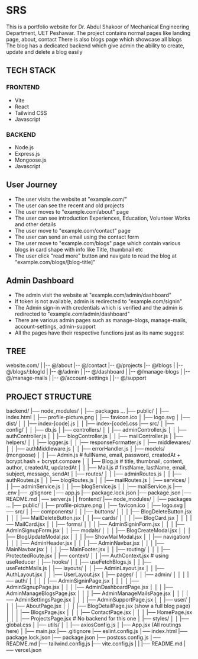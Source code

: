 # SRS

This is a portfolio website for Dr. Abdul Shakoor of Mechanical Engineering Department, UET Peshawar.
The project contains normal pages like landing page, about, contact
There is also blogs page which showcase all blogs
The blog has a dedicated backend which give admin the ability to create, update and delete a blog easily

## TECH STACK

### FRONTEND
- Vite
- React
- Tailwind CSS
- Javascript

### BACKEND
- Node.js
- Express.js
- Mongoose.js
- Javascript

## User Journey
- The user visits the website at "example.com/"
- The user can see the recent and old projects
- The user moves to "example.com/about" page
- The user can see introduction Experiences, Education, Volunteer Works and other details
- The user move to "example.com/contact" page
- The user can send an email using the contact form
- The user move to "example.com/blogs" page which contain various blogs in card shape with info like Title, thumbnail etc
- The user click "read more" button and navigate to read the blog at "example.com/blogs/[blog-title]"

## Admin Dashboard

- The admin visit the website at "example.com/admin/dashboard"
- If token is not available, admin is redirected to "example.com/signin"
- The Admin sign-in with credentials which is verified and the admin is redirected to "example.com/admin/dashboard"
- There are various admin pages such as manage-blogs, manage-mails, account-settings, admin-support
- All the pages have their respective functions just as its name suggest

## TREE


website.com/
|
|-- @/about
|-- @/contact
|-- @/projects
|-- @/blogs
|   |-- @/blogs/:blogId
|
|-- @/admin
|   |-- @/dashboard
|   |-- @/manage-blogs
|   |-- @/manage-mails
|   |-- @/account-settings
|   |-- @/support

## PROJECT STRUCTURE

backend/
|── node_modules/
│   |── packages ...
|── public/
│   |── index.html
│   |── profile-picture.png
│   |── favicon.ico
│   |── logo.svg
│   |── dist/
│   │   |── index-[code].js
│   │   |── index-[code].css
|── src/
│   |── config/
│   │   |── db.js
│   |── controllers/
│   │   |── adminController.js
│   │   |── authController.js
│   │   |── blogController.js
│   │   |── mailController.js
│   |── helpers/
│   │   |── logger.js
│   │   |── responseFormatter.js
│   |── middlewares/
│   │   |── authMiddleware.js
│   │   |── errorHandler.js
│   |── models/ (mongoose)
│   │   |── Admin.js   # fullName, email, password, createdAt + bcrypt.hash + bcrypt.compare
│   │   |── Blog.js    # title, thumbnail, content, author, createdAt, updatedAt
│   │   |── Mail.js    # firstName, lastName, email, subject, message, sendAt
│   |── routes/
│   │   |── adminRoutes.js
│   │   |── authRoutes.js
│   │   |── blogRoutes.js
│   │   |── mailRoutes.js
│   |── services/
│   │   |── adminService.js
│   │   |── blogService.js
│   │   |── mailService.js
|── .env
|── .gitignore
│── app.js
|── package.lock.json
|── package.json
|── README.md
│── server.js
|
|
frontend/
|── node_modules/
│   |── packages ...
|── public/
│   |── profile-picture.png
│   |── favicon.ico
│   |── logo.svg
|── src/
│   |── components/
│   │   |── buttons/
│   │   │   |── BlogDeleteButton.jsx
│   │   │   |── MailDeleteButton.jsx
│   │   |── cards/
│   │   │   |── BlogCard.jsx
│   │   │   |── MailCard.jsx
│   │   |── forms/
│   │   │   |── AdminSigninForm.jsx
│   │   │   |── AdminSignupForm.jsx
│   │   |── modals/
│   │   │   |── BlogCreateModal.jsx
│   │   │   |── BlogUpdateModal.jsx
│   │   │   |── ShowMailModal.jsx
│   │   |── navigation/
│   │   │   |── AdminHeader.jsx
│   │   │   |── AdminNavbar.jsx
│   │   │   |── MainNavbar.jsx
│   │   │   |── MainFooter.jsx
│   │   |── routing/
│   │   │   |── ProtectedRoute.jsx
│   |── context/
│   │   |── AuthContext.jsx    # using useReducer
│   |── hooks/
│   │   |── useFetchBlogs.js
│   │   |── useFetchMails.js
│   |── layouts/
│   │   |── AdminLayout.jsx
│   │   |── AuthLayout.jsx
│   │   |── UserLayout.jsx
│   |── pages/
│   │   |── admin/
│   │   │   |── auth/
│   │   │   │   |── AdminSigninPage.jsx
│   │   │   │   |── AdminSignupPage.jsx
│   │   │   |── AdminDashboardPage.jsx
│   │   │   |── AdminManageBlogsPage.jsx
│   │   │   |── AdminManageMailsPage.jsx
│   │   │   |── AdminSettingsPage.jsx
│   │   │   |── AdminSupportPage.jsx
│   │   |── user/
│   │   │   |── AboutPage.jsx
│   │   │   |── BlogDetailPage.jsx (show a full blog page)
│   │   │   |── BlogsPage.jsx
│   │   │   |── ContactPage.jsx
│   │   │   |── HomePage.jsx
│   │   │   |── ProjectsPage.jsx  # No backend for this one
│   |── styles/
│   │   |── global.css
│   |── utils/
│   │   |── axiosConfig.js
│   |── App.jsx (All routings here)
│   |── main.jsx
|── .gitignore
|── eslint.config.js
│── index.html
|── package.lock.json
|── package.json
|── postcss.config.js
│── README.md
|── tailwind.config.js
|── vite.config.js
|
|
|── README.md
|── vercel.json